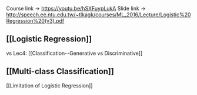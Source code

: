 Course link -> https://youtu.be/hSXFuypLukA
Slide link -> http://speech.ee.ntu.edu.tw/~tlkagk/courses/ML_2016/Lecture/Logistic%20Regression%20(v3).pdf

## [[Logistic Regression]]
vs Lec4: [[Classification--Generative vs Discriminative]]

## [[Multi-class Classification]]

[[Limitation of Logistic Regression]]